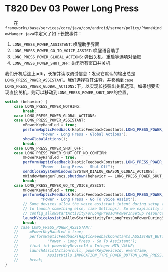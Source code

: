 # T820 Dev 03 Power Long Press

&emsp;&emsp;在`frameworks/base/services/core/java/com/android/server/policy/PhoneWindowManger.java`中定义了如下长按事件：

1. `LONG_PRESS_POWER_ASSISTANT`: 唤醒助手界面
2. `LONG_PRESS_POWER_GO_TO_VOICE_ASSIST`: 唤醒语音助手
3. `LONG_PRESS_POWER_GLOBAL_ACTIONS`: 弹出关机、重启等选项对话框
3. `LONG_PRESS_POWER_SHUT_OFF`: 关闭所有窗口并关机

我们开机后连上adb，长按并读取调试信息：发现它默认的输出总是`LONG_PRESS_POWER_ASSISTANT`。我们选择将其注释，并移动到`case LONG_PRESS_POWER_GLOBAL_ACTIONS:`下，以实现长按弹出关机选项。如果想要实现直接关机，则可以移动到`LONG_PRESS_POWER_SHUT_OFF`的位置。

```java
switch (behavior) {
    case LONG_PRESS_POWER_NOTHING:
        break;
    case LONG_PRESS_POWER_GLOBAL_ACTIONS:
    case LONG_PRESS_POWER_ASSISTANT:
        mPowerKeyHandled = true;
        performHapticFeedback(HapticFeedbackConstants.LONG_PRESS_POWER_BUTTON, false,
                "Power - Long Press - Global Actions");
        showGlobalActions();
        break;
    case LONG_PRESS_POWER_SHUT_OFF:
    case LONG_PRESS_POWER_SHUT_OFF_NO_CONFIRM:
        mPowerKeyHandled = true;
        performHapticFeedback(HapticFeedbackConstants.LONG_PRESS_POWER_BUTTON, false,
                "Power - Long Press - Shut Off");
        sendCloseSystemWindows(SYSTEM_DIALOG_REASON_GLOBAL_ACTIONS);
        mWindowManagerFuncs.shutdown(behavior == LONG_PRESS_POWER_SHUT_OFF);
        break;
    case LONG_PRESS_POWER_GO_TO_VOICE_ASSIST:
        mPowerKeyHandled = true;
        performHapticFeedback(HapticFeedbackConstants.LONG_PRESS_POWER_BUTTON, false,
                "Power - Long Press - Go To Voice Assist");
        // Some devices allow the voice assistant intent during setup (and use that intent
        // to launch something else, like Settings). So we explicitly allow that via the
        // config_allowStartActivityForLongPressOnPowerInSetup resource in config.xml.
        launchVoiceAssist(mAllowStartActivityForLongPressOnPowerDuringSetup);
        break;
    // case LONG_PRESS_POWER_ASSISTANT:
    //     mPowerKeyHandled = true;
    //     performHapticFeedback(HapticFeedbackConstants.ASSISTANT_BUTTON, false,
    //             "Power - Long Press - Go To Assistant");
    //     final int powerKeyDeviceId = Integer.MIN_VALUE;
    //     launchAssistAction(null, powerKeyDeviceId, eventTime,
    //             AssistUtils.INVOCATION_TYPE_POWER_BUTTON_LONG_PRESS);
    //     break;
}
```